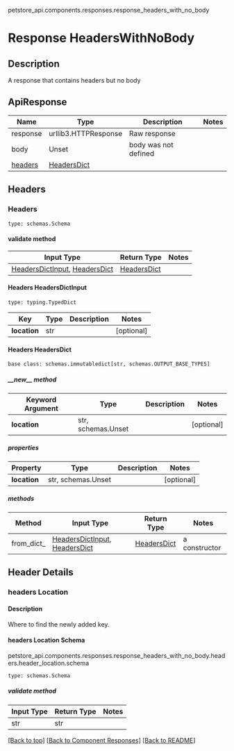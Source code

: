 petstore_api.components.responses.response_headers_with_no_body
# Response HeadersWithNoBody

## Description
A response that contains headers but no body 

## ApiResponse
Name | Type | Description  | Notes
------------- | ------------- | ------------- | -------------
response | urllib3.HTTPResponse | Raw response |
body | Unset | body was not defined |
[headers](#headers) | [HeadersDict](#headers-headersdict) | |

## Headers
### Headers
```
type: schemas.Schema
```

#### validate method
Input Type | Return Type | Notes
------------ | ------------- | -------------
[HeadersDictInput](#headers-headersdictinput), [HeadersDict](#headers-headersdict) | [HeadersDict](#headers-headersdict) |

#### Headers HeadersDictInput
```
type: typing.TypedDict
```
Key | Type |  Description | Notes
------------ | ------------- | ------------- | -------------
**location** | str |  | [optional]

#### Headers HeadersDict
```
base class: schemas.immutabledict[str, schemas.OUTPUT_BASE_TYPES]

```
##### &lowbar;&lowbar;new&lowbar;&lowbar; method
Keyword Argument | Type | Description | Notes
---------------- | ---- | ----------- | -----
**location** | str, schemas.Unset |  | [optional]

##### properties
Property | Type | Description | Notes
-------- | ---- | ----------- | -----
**location** | str, schemas.Unset |  | [optional]

##### methods
Method | Input Type | Return Type | Notes
------ | ---------- | ----------- | ------
from_dict_ | [HeadersDictInput](#headers-headersdictinput), [HeadersDict](#headers-headersdict) | [HeadersDict](#headers-headersdict) | a constructor

## Header Details
### headers Location

#### Description
Where to find the newly added key.

#### headers Location Schema
petstore_api.components.responses.response_headers_with_no_body.headers.header_location.schema
```
type: schemas.Schema
```

##### validate method
Input Type | Return Type | Notes
------------ | ------------- | -------------
str | str |

[[Back to top]](#top) [[Back to Component Responses]](../../../README.md#Component-Responses) [[Back to README]](../../../README.md)

